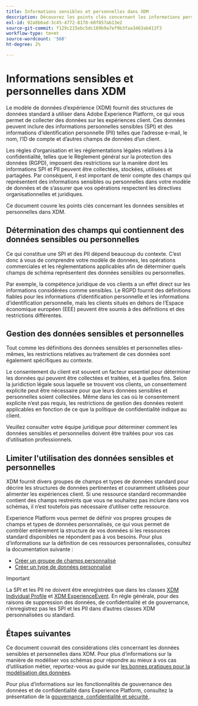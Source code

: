 ```yaml
---
title: Informations sensibles et personnelles dans XDM
description: Découvrez les points clés concernant les informations personnelles sensibles (SPI) et les informations d’identification personnelle (PII) dans le modèle de données d’expérience (XDM).
exl-id: 92a8b6ad-3c45-4772-8178-60f857ab13e2
source-git-commit: f129c215ebc5dc169b9a7ef9b3faa3463ab413f3
workflow-type: tm+mt
source-wordcount: '568'
ht-degree: 2%

---
```


# Informations sensibles et personnelles dans XDM

Le modèle de données d’expérience (XDM) fournit des structures de données standard à utiliser dans Adobe Experience Platform, ce qui vous permet de collecter des données sur les expériences client. Ces données peuvent inclure des informations personnelles sensibles (SPI) et des informations d’identification personnelle (PII) telles que l’adresse e-mail, le nom, l’ID de compte et d’autres champs de données d’un client.

Les règles d’organisation et les réglementations légales relatives à la confidentialité, telles que le Règlement général sur la protection des données (RGPD), imposent des restrictions sur la manière dont les informations SPI et PII peuvent être collectées, stockées, utilisées et partagées. Par conséquent, il est important de tenir compte des champs qui représentent des informations sensibles ou personnelles dans votre modèle de données et de s’assurer que vos opérations respectent les directives organisationnelles et juridiques.

Ce document couvre les points clés concernant les données sensibles et personnelles dans XDM.

## Détermination des champs qui contiennent des données sensibles ou personnelles

Ce qui constitue une SPI et des PII dépend beaucoup du contexte. C’est donc à vous de comprendre votre modèle de données, les opérations commerciales et les réglementations applicables afin de déterminer quels champs de schéma représentent des données sensibles ou personnelles.

Par exemple, la compétence juridique de vos clients a un effet direct sur les informations considérées comme sensibles. Le RGPD fournit des définitions fiables pour les informations d’identification personnelle et les informations d’identification personnelle, mais les clients situés en dehors de l’Espace économique européen (EEE) peuvent être soumis à des définitions et des restrictions différentes.

## Gestion des données sensibles et personnelles

Tout comme les définitions des données sensibles et personnelles elles-mêmes, les restrictions relatives au traitement de ces données sont également spécifiques au contexte.

Le consentement du client est souvent un facteur essentiel pour déterminer les données qui peuvent être collectées et traitées, et à quelles fins. Selon la juridiction légale sous laquelle se trouvent vos clients, un consentement explicite peut être nécessaire pour que leurs données sensibles et personnelles soient collectées. Même dans les cas où le consentement explicite n’est pas requis, les restrictions de gestion des données restent applicables en fonction de ce que la politique de confidentialité indique au client.

Veuillez consulter votre équipe juridique pour déterminer comment les données sensibles et personnelles doivent être traitées pour vos cas d’utilisation professionnels.

## Limiter l&#39;utilisation des données sensibles et personnelles

XDM fournit divers groupes de champs et types de données standard pour décrire les structures de données pertinentes et couramment utilisées pour alimenter les expériences client. Si une ressource standard recommandée contient des champs restreints que vous ne souhaitez pas inclure dans vos schémas, il n’est toutefois pas nécessaire d’utiliser cette ressource.

Experience Platform vous permet de définir vos propres groupes de champs et types de données personnalisés, ce qui vous permet de contrôler entièrement la structure de vos données si les ressources standard disponibles ne répondent pas à vos besoins. Pour plus d’informations sur la définition de ces ressources personnalisées, consultez la documentation suivante :

* [Créer un groupe de champs personnalisé](../ui/resources/field-groups.md#create)
* [Créer un type de données personnalisé](../ui/resources/data-types.md#create)

<!-- (To include once features are available)
* Marking fields as sensitive
* Remove fields from standard field groups pre-ingestion
* Deprecate fields post-ingestion
-->

>[!IMPORTANT]
>
>La SPI et les PII ne doivent être enregistrées que dans les classes [XDM Individual Profile](../classes/individual-profile.md) et [XDM ExperienceEvent](../classes/experienceevent.md). En règle générale, pour des raisons de suppression des données, de confidentialité et de gouvernance, n’enregistrez pas les SPI et les PII dans d’autres classes XDM personnalisées ou standard.

## Étapes suivantes

Ce document couvrait des considérations clés concernant les données sensibles et personnelles dans XDM. Pour plus d’informations sur la manière de modéliser vos schémas pour répondre au mieux à vos cas d’utilisation métier, reportez-vous au guide sur [les bonnes pratiques pour la modélisation des données](./best-practices.md).

Pour plus d’informations sur les fonctionnalités de gouvernance des données et de confidentialité dans Experience Platform, consultez la présentation de la [ gouvernance, confidentialité et sécurité ](../../landing/governance-privacy-security/overview.md).
